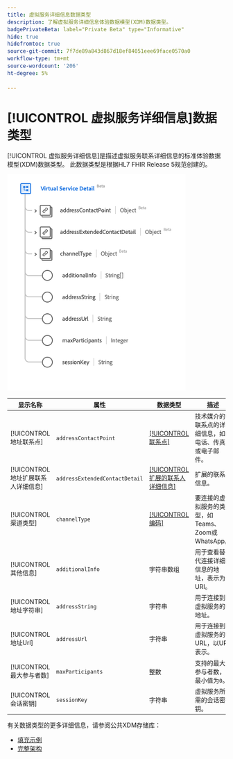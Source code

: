 ```yaml
---
title: 虚拟服务详细信息数据类型
description: 了解虚拟服务详细信息体验数据模型(XDM)数据类型。
badgePrivateBeta: label="Private Beta" type="Informative"
hide: true
hidefromtoc: true
source-git-commit: 7f7de89a843d867d18ef84051eee69face0570a0
workflow-type: tm+mt
source-wordcount: '206'
ht-degree: 5%

---
```


# [!UICONTROL 虚拟服务详细信息]数据类型

[!UICONTROL 虚拟服务详细信息]是描述虚拟服务联系详细信息的标准体验数据模型(XDM)数据类型。 此数据类型是根据HL7 FHIR Release 5规范创建的。

![虚拟服务详细信息数据类型结构](../../images/data-types/healthcare/virtual-service-detail.png)

| 显示名称 | 属性 | 数据类型 | 描述 |
| --- | --- | --- | --- |
| [!UICONTROL 地址联系点] | `addressContactPoint` | [[!UICONTROL 联系点]](../healthcare/contact-point.md) | 技术媒介的联系点的详细信息，如电话、传真或电子邮件。 |
| [!UICONTROL 地址扩展联系人详细信息] | `addressExtendedContactDetail` | [[!UICONTROL 扩展的联系人详细信息]](../healthcare/extended-contact-detail.md) | 扩展的联系信息。 |
| [!UICONTROL 渠道类型] | `channelType` | [[!UICONTROL 编码]](../healthcare/coding.md) | 要连接的虚拟服务的类型，如Teams、Zoom或WhatsApp。 |
| [!UICONTROL 其他信息] | `additionalInfo` | 字符串数组 | 用于查看替代连接详细信息的地址，表示为URI。 |
| [!UICONTROL 地址字符串] | `addressString` | 字符串 | 用于连接到虚拟服务的地址。 |
| [!UICONTROL 地址Url] | `addressUrl` | 字符串 | 用于连接到虚拟服务的URL，以URI表示。 |
| [!UICONTROL 最大参与者数] | `maxParticipants` | 整数 | 支持的最大参与者数，最小值为`0`。 |
| [!UICONTROL 会话密钥] | `sessionKey` | 字符串 | 虚拟服务所需的会话密钥。 |

有关数据类型的更多详细信息，请参阅公共XDM存储库：

* [填充示例](https://github.com/adobe/xdm/blob/master/extensions/industry/healthcare/fhir/datatypes/simplequantity.example.1.json)
* [完整架构](https://github.com/adobe/xdm/blob/master/extensions/industry/healthcare/fhir/datatypes/simplequantity.schema.json)
